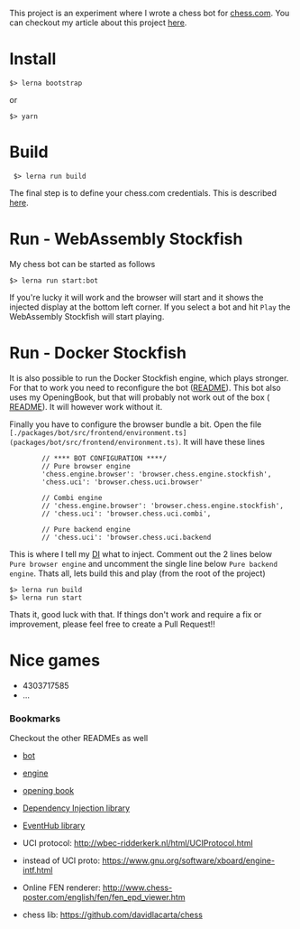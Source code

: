This project is an experiment where I wrote a chess bot for [chess.com](https://chess.com/live). You can
checkout my article about this project [here](https://medium.com/swlh/programming-a-chess-bot-for-chess-com-fa6bd7e1da76).

# Install

    $> lerna bootstrap

or

    $> yarn 

# Build

     $> lerna run build

The final step is to define your chess.com credentials. This is described [here](packages/bot/README.md).
     
# Run - WebAssembly Stockfish
My chess bot can be started as follows

    $> lerna run start:bot

If you're lucky it will work and the browser will start and it shows the injected display at the 
bottom left corner. If you select a bot and hit `Play` the WebAssembly Stockfish will start playing.

# Run - Docker Stockfish
It is also possible to run the Docker Stockfish engine, which plays stronger. For that to work you need to reconfigure
the bot ([README](packages/bot/README.md)). This bot also uses my OpeningBook, but that will probably not work
out of the box ( [README](packages/books/README.md)). It will however work without it.

Finally you have to configure the browser bundle a bit. Open the file `[./packages/bot/src/frontend/environment.ts](packages/bot/src/frontend/environment.ts)`.
It will have these lines

            // **** BOT CONFIGURATION ****/
            // Pure browser engine
            'chess.engine.browser': 'browser.chess.engine.stockfish',
            'chess.uci': 'browser.chess.uci.browser'

            // Combi engine
            // 'chess.engine.browser': 'browser.chess.engine.stockfish',
            // 'chess.uci': 'browser.chess.uci.combi',

            // Pure backend engine
            // 'chess.uci': 'browser.chess.uci.backend

This is where I tell my [DI](https://github.com/scaljeri/di-xxl) what to inject. Comment out the 2 lines below  
`Pure browser engine` and uncomment the single line below `Pure backend engine`. Thats all, lets build this 
and play (from the root of the project)

    $> lerna run build
    $> lerna run start

Thats it, good luck with that. If things don't work and require a fix or improvement, please feel free to create a Pull Request!!

# Nice games

   * 4303717585
   * ...


### Bookmarks
Checkout the other READMEs as well

  * [bot](packages/bot/README.md)
  * [engine](packages/engines/README.md)
  * [opening book](packages/books/README.md)
  

  * [Dependency Injection library](https://github.com/scaljeri/di-xxl)
  * [EventHub library](https://github.com/scaljeri/eventhub-xxl)
  * UCI protocol: http://wbec-ridderkerk.nl/html/UCIProtocol.html
  * instead of UCI proto: https://www.gnu.org/software/xboard/engine-intf.html
  * Online FEN renderer: http://www.chess-poster.com/english/fen/fen_epd_viewer.htm
  * chess lib: https://github.com/davidlacarta/chess
